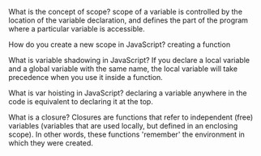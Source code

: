 What is the concept of scope?
    scope of a variable is controlled by the location of the variable declaration, and defines the part of the program where a particular variable is accessible.

How do you create a new scope in JavaScript?
    creating a function

What is variable shadowing in JavaScript?
    If you declare a local variable and a global variable with the same name, the local variable will take precedence when you use it inside a function.

What is var hoisting in JavaScript?
    declaring a variable anywhere in the code is equivalent to declaring it at the top.

What is a closure?
    Closures are functions that refer to independent (free) variables (variables that are used locally, but defined in an enclosing scope). In other words, these functions 'remember' the environment in which they were created.
